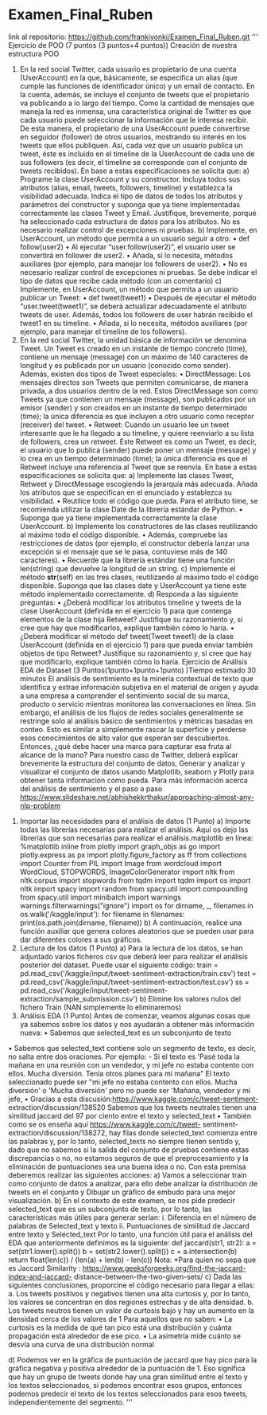 # Examen_Final_Ruben
link al repositorio: https://github.com/frankiyonki/Examen_Final_Ruben.git
'''
Ejercicio de POO (7 puntos (3 puntos+4 puntos)) Creación de nuestra estructura POO
1) En la red social Twitter, cada usuario es propietario de una cuenta (UserAccount) en la que, básicamente, se especifica un alias (que cumple las funciones de identificador único) y un email de contacto. En la cuenta, además, se incluye el conjunto de tweets que el propietario va publicando a lo largo del tiempo.
Como la cantidad de mensajes que maneja la red es inmensa, una característica original de Twitter es que cada usuario puede seleccionar la información que le interesa recibir. De esta manera, el propietario de una UserAccount puede convertirse en seguidor (follower) de otros usuarios, mostrando su interés en los tweets que ellos publiquen. Así, cada vez que un usuario publica un tweet, éste es incluido en el timeline de la UserAccount de cada uno de sus followers (es decir, el timeline se corresponde con el conjunto de tweets recibidos).
En base a estas especificaciones se solicita que:
a) Programe la clase UserAccount y su constructor. Incluya todos sus atributos (alias, email, tweets, followers, timeline) y establezca la visibilidad adecuada. Indica el tipo de datos de todos los atributos y parámetros del constructor y suponga que ya tiene implementadas correctamente las clases Tweet y Email.
Justifique, brevemente, porqué ha seleccionado cada estructura de datos para los atributos.
No es necesario realizar control de excepciones ni pruebas.
b) Implemente, en UserAccount, un método que permita a un usuario seguir a otro:
• def follow(user2)
• Al ejecutar “user.follow(user2)”, el usuario user se convertirá en follower de user2.
• Añada, si lo necesita, métodos auxiliares (por ejemplo, para manejar los followers de user2).
• No es necesario realizar control de excepciones ni pruebas. Se debe indicar el tipo de datos que recibe cada método (con un comentario)
c) Implemente, en UserAccount, un método que permita a un usuario publicar un Tweet:
• def tweet(tweet1)
• Después de ejecutar el método “user.tweet(tweet1)”, se deberá actualizar
adecuadamente el atributo tweets de user. Además, todos los followers de
user habrán recibido el tweet1 en su timeline.
• Añada, si lo necesita, métodos auxiliares (por ejemplo, para manejar el
timeline de los followers).
2) En la red social Twitter, la unidad básica de información se denomina Tweet. Un Tweet es creado en un instante de tiempo concreto (time), contiene un mensaje (message) con un máximo de 140 caracteres de longitud y es publicado por un
usuario (conocido como sender). Además, existen dos tipos de Tweet especiales:
• DirectMessage: Los mensajes directos son Tweets que permiten comunicarse, de manera privada, a dos usuarios dentro de la red. Estos DirectMessage son como Tweets ya que contienen un mensaje (message), son publicados por un emisor (sender) y son creados en un instante de tiempo determinado (time); la única diferencia es que incluyen a otro usuario como receptor (receiver) del tweet.
• Retweet: Cuando un usuario lee un tweet interesante que le ha llegado a su timeline, y quiere reenviarlo a su lista de followers, crea un retweet. Este Retweet
es como un Tweet, es decir, el usuario que lo publica (sender) puede poner un mensaje (message) y lo crea en un tiempo determinado (time); la única diferencia es que el Retweet incluye una referencia al Tweet que se reenvía.
En base a estas especificaciones se solicita que:
a) Implemente las clases Tweet, Retweet y DirectMessage escogiendo la jerarquía más adecuada. Añada los atributos que se especifican en el enunciado y establezca su visibilidad.
• Reutilice todo el código que pueda. Para el atributo time, se recomienda utilizar la clase Date de la librería estándar de Python.
• Suponga que ya tiene implementada correctamente la clase UserAccount.
b) Implemente los constructores de las clases reutilizando al máximo todo el código disponible.
• Además, compruebe las restricciones de datos (por ejemplo, el constructor debería lanzar una excepción si el mensaje que se le pasa, contuviese más de 140 caracteres).
• Recuerde que la librería estándar tiene una función len(string) que devuelve la longitud de un string.
c) Implemente el método __str__(self) en las tres clases, reutilizando al máximo todo el código disponible. Suponga que las clases date y UserAccount ya tiene este método implementado correctamente.
d) Responda a las siguiente preguntas:
• ¿Deberá modificar los atributos timeline y tweets de la clase UserAccount
(definida en el ejercicio 1) para que contenga elementos de la clase hija Retweet? Justifique su razonamiento y, si cree que hay que modificarlos, explique también cómo lo haría.
• ¿Deberá modificar el método def tweet(Tweet tweet1) de la clase UserAccount (definida en el ejercicio 1) para que pueda enviar también objetos de tipo Retweet? Justifique su razonamiento y, si cree que hay que modificarlo, explique también cómo lo haría.
Ejercicio de Análisis EDA de Dataset (3 Puntos(1punto+1punto+1punto) )Tiempo estimado 30 minutos
El análisis de sentimiento es la minería contextual de texto que identifica y extrae información subjetiva en el material de origen y ayuda a una empresa a comprender el sentimiento social de su marca, producto o servicio mientras monitorea las conversaciones en línea.
Sin embargo, el análisis de los flujos de redes sociales generalmente se restringe solo al análisis básico de sentimientos y métricas basadas en conteo. Esto es similar a simplemente rascar la superficie y perderse esos conocimientos de alto valor que esperan ser descubiertos. Entonces, ¿qué debe hacer una marca para capturar esa fruta al alcance de la mano?
Para nuestro caso de Twitter, deberá explicar brevemente la estructura del conjunto de datos, Generar y analizar y visualizar el conjunto de datos usando Matplotlib, seaborn y Plotly para obtener tanta información como pueda.
Para más información acerca del análisis de sentimiento y el paso a paso
https://www.slideshare.net/abhishekkrthakur/approaching-almost-any-nlp-problem
 
1. Importar las necesidades para el análisis de datos (1 Punto)
a) Importe todas las librerías necesarias para realizar el análisis. Aquí os dejo las librerías que son necesarias para realizar el análisis.matplotlib en línea:
%matplotlib inline
from plotly import graph_objs as go import plotly.express as px
import plotly.figure_factory as ff from collections import Counter
from PIL import Image
from wordcloud import WordCloud, STOPWORDS, ImageColorGenerator
import nltk
from nltk.corpus import stopwords
from tqdm import tqdm import os
import nltk
import spacy
import random
from spacy.util import compounding from spacy.util import minibatch
import warnings warnings.filterwarnings("ignore")
import os
for dirname, _, filenames in os.walk('/kaggle/input'):
for filename in filenames: print(os.path.join(dirname, filename))
b) A continuación, realice una función auxiliar que genera colores aleatorios que se pueden usar para dar diferentes colores a sus gráficos.
2. Lectura de los datos (1 Punto)
a) Para la lectura de los datos, se han adjuntado varios ficheros csv que deberá leer para realizar el análisis posterior del dataset. Puede usar el siguiente código:
train = pd.read_csv('/kaggle/input/tweet-sentiment-extraction/train.csv') test = pd.read_csv('/kaggle/input/tweet-sentiment-extraction/test.csv') ss = pd.read_csv('/kaggle/input/tweet-sentiment- extraction/sample_submission.csv')
b) Elimine los valores nulos del fichero Train (NAN simplemente lo eliminaremos)
3. Análisis EDA (1 Punto)
Antes de comenzar, veamos algunas cosas que ya sabemos sobre los datos y nos ayudarán a obtener más información nueva:
• Sabemos que selected_text es un subconjunto de texto

• Sabemos que selected_text contiene solo un segmento de texto, es decir, no salta entre dos oraciones. Por ejemplo: - Si el texto es 'Pasé toda la mañana en una reunión con un vendedor, y mi jefe no estaba contento con ellos. Mucha diversión. Tenía otros planes para mi mañana" El texto seleccionado puede ser "mi jefe no estaba contento con ellos. Mucha diversión' o 'Mucha diversión' pero no puede ser 'Mañana, vendedor y mi jefe,
• Gracias a esta discusión:https://www.kaggle.com/c/tweet-sentiment- extraction/discussion/138520 Sabemos que los tweets neutrales tienen una similitud jaccard del 97 por ciento entre el texto y selected_text
• También como se os enseña aquí https://www.kaggle.com/c/tweet- sentiment-extraction/discussion/138272, hay filas donde selected_text comienza entre las palabras y, por lo tanto, selected_texts no siempre tienen sentido y, dado que no sabemos si la salida del conjunto de pruebas contiene estas discrepancias o no, no estamos seguros de que el preprocesamiento y la eliminación de puntuaciones sea una buena idea o no.
Con esta premisa deberemos realizar las siguientes acciones:
a) Vamos a seleccionar train como conjunto de datos a analizar, para ello debe analizar la distribución de tweets en el conjunto y Dibujar un gráfico de embudo para una mejor visualización.
b) En el contexto de este examen, se nos pide predecir selected_text que es un subconjunto de texto, por lo tanto, las características más útiles para generar serían:
i. Diferencia en el número de palabras de Selected_text y texto
ii. Puntuaciones de similitud de Jaccard entre texto y Selected_text
Por lo tanto, una función útil para el análisis del EDA que anteriormente definimos es la siguiente:
def jaccard(str1, str2):
a = set(str1.lower().split())
b = set(str2.lower().split())
c = a.intersection(b)
return float(len(c)) / (len(a) + len(b) - len(c))
Nota: *Para quien no sepa que es Jaccard Similarity :
https://www.geeksforgeeks.org/find-the-jaccard-index-and-jaccard- distance-between-the-two-given-sets/
c) Dada las siguientes conclusiones, proporcine el código necesario para llegar a ellas:
a. Los tweets positivos y negativos tienen una alta curtosis y, por lo tanto, los valores se concentran en dos regiones estrechas y de alta densidad.
b. Los tweets neutros tienen un valor de curtosis bajo y hay un aumento en la densidad cerca de los valores de 1
Para aquellos que no saben:
• La curtosis es la medida de qué tan pico está una
distribución y cuánta propagación está alrededor de
ese pico.
• La asimetría mide cuánto se desvía una curva de una
distribución normal
  
d) Podemos ver en la gráfica de puntuación de jaccard que hay pico para la gráfica negativa y positiva alrededor de la puntuación de 1. Eso significa que hay un grupo de tweets donde hay una gran similitud entre el texto y los textos seleccionados, si podemos encontrar esos grupos, entonces podemos predecir el texto de los textos seleccionados para esos tweets, independientemente del segmento.
'''
